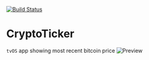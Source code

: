 [![Build Status](https://travis-ci.org/r3econ/CryptoTicker.svg?branch=master)](https://travis-ci.org/r3econ/CryptoTicker)

# CryptoTicker
`tvOS` app showing most recent bitcoin price
![Preview](https://i.imgur.com/sXONNTU.png)